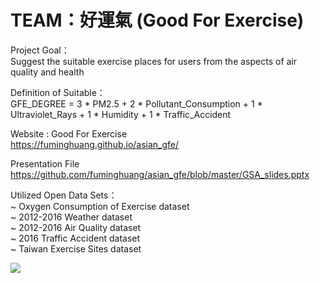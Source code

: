 # TEAM：好運氣 (Good For Exercise)

Project Goal： <br>
Suggest the suitable exercise places for users from the aspects of air quality and health <br>

Definition of Suitable： <br>
GFE_DEGREE = 3 * PM2.5 + 2 * Pollutant_Consumption + 1 * Ultraviolet_Rays + 1 * Humidity + 1 * Traffic_Accident <br>

Website : Good For Exercise <br>
https://fuminghuang.github.io/asian_gfe/  <br>

Presentation File <br>
https://github.com/fuminghuang/asian_gfe/blob/master/GSA_slides.pptx   <br>

Utilized Open Data Sets： <br>
~ Oxygen Consumption of Exercise dataset  <br>
~ 2012-2016 Weather dataset <br>
~ 2012-2016 Air Quality dataset <br>
~ 2016 Traffic Accident dataset <br>
~ Taiwan Exercise Sites dataset <p align=right>

<img src="https://fuminghuang.github.io/asian_gfe/images/LOGO.png">
